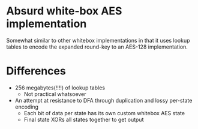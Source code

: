 # Absurd white-box AES implementation
Somewhat similar to other whitebox implementations in that it uses lookup tables to encode the expanded round-key to an AES-128 implementation. 

# Differences
- 256 megabytes(!!!!) of lookup tables
  - Not practical whatsoever
- An attempt at resistance to DFA through duplication and lossy per-state encoding
  - Each bit of data per state has its own custom whitebox AES state
  - Final state XORs all states together to get output